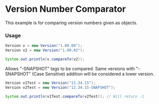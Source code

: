 # Version Number Comparator

This example is for comparing version numbers given as objects.

### Usage

```java
Version v = new Version("1.00.00");
Version v2 = new Version("1.00.02");

System.out.println(v.compareTo(v2));
```

Allows "-SNAPSHOT" tags to be compared. Same versions with "-SNAPSHOT" (Case Sensitive) addition will be considered a lower version.

```java
Version v1Test = new Version("12.34.15");
Version v2Test = new Version("12.34.15-SNAPSHOT");

System.out.println(v1Test.compareTo(v2Test)); // Will return -1
```
